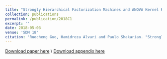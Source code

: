 ```yaml
---
title: "Strongly Hierarchical Factorization Machines and ANOVA Kernel Regression"
collection: publications
permalink: /publication/2018C1
excerpt: ''
date: 2018-05-03
venue: 'SDM 18'
citation: 'Ruocheng Guo, Hamidreza Alvari and Paulo Shakarian. "Strongly Hierarchical Factorization Machines and ANOVA Kernel Regression." <i>SDM 2018 (to appear)</i>.'
---
```

[Download paper here](http://arxiv.org/abs/1712.09133)
\\
[Download appendix here](http://rguo41.github.io/files/2018C1A.pdf)

